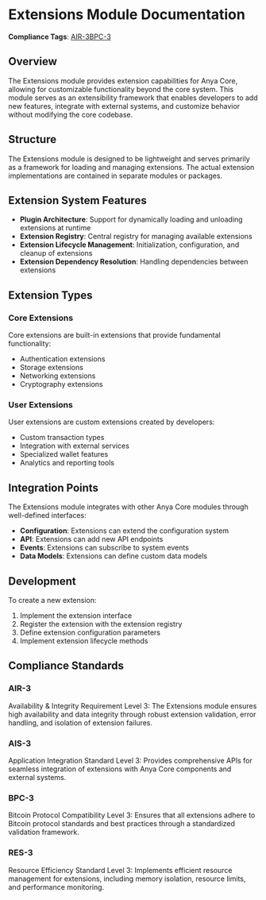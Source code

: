 # Extensions Module Documentation

**Compliance Tags**: [AIR-3][AIS-3][BPC-3][RES-3]

[AIS-3]: #ais-3 "Application Integration Standard Level 3"
[RES-3]: #res-3 "Resource Efficiency Standard Level 3"

## Overview

The Extensions module provides extension capabilities for Anya Core, allowing for customizable functionality beyond the core system. This module serves as an extensibility framework that enables developers to add new features, integrate with external systems, and customize behavior without modifying the core codebase.

## Structure

The Extensions module is designed to be lightweight and serves primarily as a framework for loading and managing extensions. The actual extension implementations are contained in separate modules or packages.

## Extension System Features

- **Plugin Architecture**: Support for dynamically loading and unloading extensions at runtime
- **Extension Registry**: Central registry for managing available extensions
- **Extension Lifecycle Management**: Initialization, configuration, and cleanup of extensions
- **Extension Dependency Resolution**: Handling dependencies between extensions

## Extension Types

### Core Extensions

Core extensions are built-in extensions that provide fundamental functionality:

- Authentication extensions
- Storage extensions
- Networking extensions
- Cryptography extensions

### User Extensions

User extensions are custom extensions created by developers:

- Custom transaction types
- Integration with external services
- Specialized wallet features
- Analytics and reporting tools

## Integration Points

The Extensions module integrates with other Anya Core modules through well-defined interfaces:

- **Configuration**: Extensions can extend the configuration system
- **API**: Extensions can add new API endpoints
- **Events**: Extensions can subscribe to system events
- **Data Models**: Extensions can define custom data models

## Development

To create a new extension:

1. Implement the extension interface
2. Register the extension with the extension registry
3. Define extension configuration parameters
4. Implement extension lifecycle methods

## Compliance Standards

### AIR-3

Availability & Integrity Requirement Level 3: The Extensions module ensures high availability and data integrity through robust extension validation, error handling, and isolation of extension failures.

### AIS-3

Application Integration Standard Level 3: Provides comprehensive APIs for seamless integration of extensions with Anya Core components and external systems.

### BPC-3

Bitcoin Protocol Compatibility Level 3: Ensures that all extensions adhere to Bitcoin protocol standards and best practices through a standardized validation framework.

### RES-3

Resource Efficiency Standard Level 3: Implements efficient resource management for extensions, including memory isolation, resource limits, and performance monitoring.
